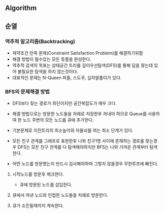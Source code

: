 ## Algorithm


## 순열

### 역추적 알고리즘(Backtracking)
- 제약조건 만족 문제(Constraint Satisfaction Problem)를 해결하기위함
- 해결 방법이 될수있는 모든 튜플을 완성한다.
- 역추적 검색의 목표는 상태공간 트리를 깊이우선탐색(DFS)를 통해 답을 찾는데 있어 불필요한 탐색을 하지 않는것이다.
- 대표적인 문제는 N-Queen 퍼즐, 스도쿠, 십자말풀이가 있다.


### BFS의 문제해결 방법

- DFS보다 찾는 경로가 최단이지만 공간복잡도가 매우 크다.

- 해결 방법으로는 방문한 노드들을 차례로 저장한후 꺼내야 하므로 
  Queue를 사용하여 한 노드 주변의 모든 노드를 큐에 추가한다.
- 기본문제로 이진트리의 최소높이와 자물쇠를 여는 최소 단계가 있다.
- 모든 친구 관계를 그래프로 표현한후 나와 친구1명 사이에 존재하는 경로를 찾는경우
  DFS는 모든 친구 관계를 다 탐색해야하지만 BFS는 나와 가까운 관계부터 탐색한다.
- 어떤 노드를 방문했는지 반드시 검사해야하며 그렇지 않을경우 무한루프에 빠진다.

1. 시작노드를 방문후 체크한다.
   - 큐에 방문된 노드를 삽입한다.
   

2. 큐에서 꺼낸 노드와 인접한 노드들을 차례로 방문한다.
3. 큐가 소진될때까지 계속한다.

   

       

    
